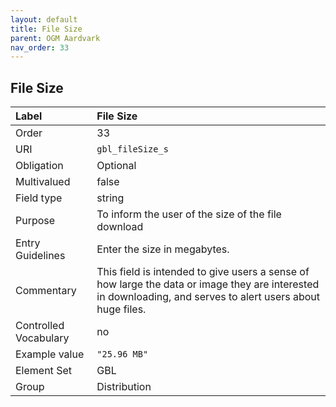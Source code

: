 ```yaml
---
layout: default
title: File Size
parent: OGM Aardvark
nav_order: 33
---
```


## File Size

| Label                 | File Size |
|:----------------------|:----------|
| Order                 | 33 |
| URI                   | `gbl_fileSize_s` |
| Obligation            | Optional |
| Multivalued           | false |
| Field type            | string |
| Purpose               | To inform the user of the size of the file download |
| Entry Guidelines      | Enter the size in megabytes. |
| Commentary            | This field is intended to give users a sense of how large the data or image they are interested in downloading, and serves to alert users about huge files. |
| Controlled Vocabulary | no |
| Example value         | `"25.96 MB"` |
| Element Set           | GBL |
| Group                 | Distribution |
